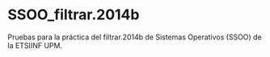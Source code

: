 # SSOO_filtrar.2014b
Pruebas para la práctica del filtrar.2014b de Sistemas Operativos (SSOO) de la ETSIINF UPM.
